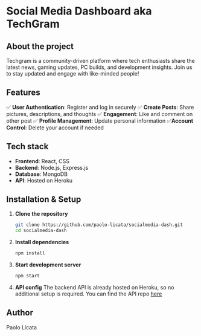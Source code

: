# Social Media Dashboard aka TechGram

## About the project
Techgram is a community-driven platform where tech enthusiasts share the latest news, gaming updates, PC builds, and development insights. Join us to stay updated and engage with like-minded people!

## Features
✅ **User Authentication**: Register and log in securely
✅ **Create Posts**: Share pictures, descriptions, and thoughts
✅ **Engagement**: Like and comment on other post
✅ **Profile Management**: Update personal information
✅**Account Control**: Delete your account if needed

## Tech stack
- **Frontend**: React, CSS
- **Backend**: Node.js, Express.js
- **Database**: MongoDB
- **API**: Hosted on Heroku

## Installation & Setup

1. **Clone the repository**  
   ```bash
   git clone https://github.com/paolo-licata/socialmedia-dash.git
   cd socialmedia-dash
   ```

2. **Install dependencies**  
   ```bash
   npm install
   ```

3. **Start development server**  
   ```bash
   npm start
   ```

3. **API config**
The backend API is already hosted on Heroku, so no additional setup is required.
You can find the API repo [here](https://github.com/paolo-licata/social-API)

## Author
Paolo Licata
